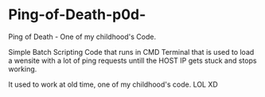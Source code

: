 # Ping-of-Death-p0d-
Ping of Death - One of my childhood's Code.

Simple Batch Scripting Code that runs in CMD Terminal that is used to load a wensite with a lot of ping requests untill the
HOST IP gets stuck and stops working.

It used to work at old time, one of my childhood's code. LOL XD
